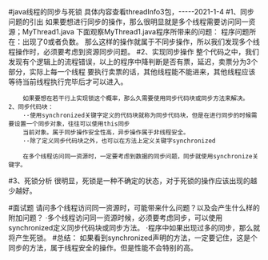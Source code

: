 #java线程的同步与死锁      具体内容查看threadInfo3包，-----2021-1-4
 #1、同步问题的引出
        如果要想进行同步的操作，那么很明显就是多个线程需要访问同一资源；MyThread1.java
        下面观察MyThread1.java程序所带来的问题：
        程序问题所在：出现了0或者负数。
    那么这样的操作就属于不同步操作，所以我们发现多个线程操作时，必须要考虑到资源同步问题。 
 #2、实现同步操作
    整个代码之中，我们发现有个逻辑上的流程错误，以上的程序中降判断是否有票，延迟，卖票分为3个部分，实际上每一个线程
    要执行卖票的话，其他线程能不能进来，其他线程应该等待当前线程执行完毕后才可以进入。
       
        如果要想在若干行上实现锁这个概率，那么久需要使用同步代码块或同步方法来解决。
    2、同步代码块：
        ··使用synchronized关键字定义的代码块就称为同步代码块，但是在进行同步的时候需要设置一个同步对象，往往可以使用this同步
        当前对象。属于同步操作安全性高，异步操作属于非线程安全。
        ··除了定义同步代码块之外，也可以在方法上定义关键字synchronized
        
        在多个线程访问同一资源时，一定要考虑到数据的同步问题，同步就使用synchronize关键字。
#3、死锁分析
    很明显，死锁是一种不确定的状态，对于死锁的操作应该出现的越少越好。
    
#面试题
    请问多个线程访问同一资源时，可能带来什么问题？以及会产生什么样的附加问题？
    ·多个线程访问同一资源时候，必须要考虑同步，可以使用synchronized定义同步代码块或同步方法。
    ·程序中如果出现过多的同步，那么就将产生死锁。
#总结：
    如果看到synchronized声明的方法，一定要记住，这是个同步的方法，属于线程安全的操作。但是性能不会特别的高。
    
        